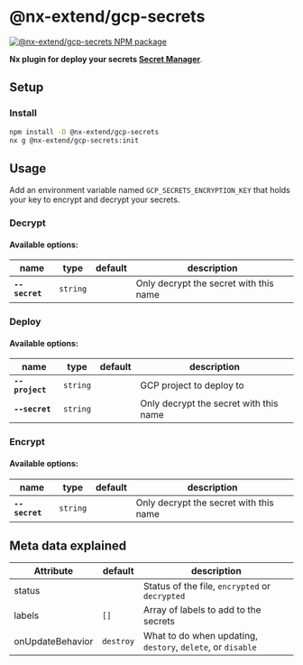 # @nx-extend/gcp-secrets

<a href="https://www.npmjs.com/package/@nx-extend/gcp-secrets" rel="nofollow">
  <img src="https://badgen.net/npm/v/@nx-extend/gcp-secrets" alt="@nx-extend/gcp-secrets NPM package">
</a>

**Nx plugin for deploy your secrets [Secret Manager](https://cloud.google.com/secret-manager)**.

## Setup

### Install

```sh
npm install -D @nx-extend/gcp-secrets
nx g @nx-extend/gcp-secrets:init
```

## Usage

Add an environment variable named `GCP_SECRETS_ENCRYPTION_KEY` that holds your key to encrypt and decrypt your secrets.

### Decrypt

#### Available options:

| name           | type     | default | description                            |
|----------------|----------|---------|----------------------------------------|
| **`--secret`** | `string` |         | Only decrypt the secret with this name |

### Deploy

#### Available options:

| name            | type     | default | description                            |
|-----------------|----------|---------|----------------------------------------|
| **`--project`** | `string` |         | GCP project to deploy to               |
| **`--secret`**  | `string` |         | Only decrypt the secret with this name |

### Encrypt

#### Available options:

| name           | type     | default | description                            |
|----------------|----------|---------|----------------------------------------|
| **`--secret`** | `string` |         | Only decrypt the secret with this name |

## Meta data explained

| Attribute        | default   | description                                                 |
|------------------|-----------|-------------------------------------------------------------|
| status           |           | Status of the file, `encrypted` or `decrypted`              |
| labels           | `[]`      | Array of labels to add to the secrets                       |
| onUpdateBehavior | `destroy` | What to do when updating, `destory`, `delete`, or `disable` |
